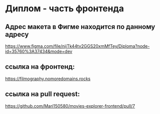 # Диплом - часть фронтенда

## Адрес макета в Фигме находится по данному адресу

https://www.figma.com/file/nijTk44tv2GGS20xmMfTey/Diploma?node-id=35760%3A37434&mode=dev
## ссылка на фронтенд:
https://filmography.nomoredomains.rocks
## ссылка на pull request:
https://github.com/Mari150580/movies-explorer-frontend/pull/7
